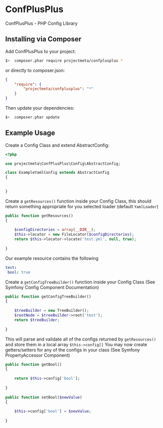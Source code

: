 ConfPlusPlus
============

ConfPlusPlus - PHP Config Library

Installing via Composer
-----------------------
Add ConfPlusPlus to your project:

```bash
$>  composer.phar require projectmeta/confplusplus *
```

or directly to composer.json:

```json
{
    "require": {
        "projectmeta/confplusplus": "*"
    }
}
```

Then update your dependencies:

```bash
$>  composer.phar update
```

Example Usage
-----------------------
Create a Config Class and extend AbstractConfig:
```php
<?php

use projectmeta\ConfPlusPlus\Config\AbstractConfig;

class ExampleYamlConfig extends AbstractConfig
{
    
    
}

```

Create a `getResources()` function inside your Config Class, this should return something appropriate for you selected loader (default `YamlLoader`) 
```php
public function getResources()
{
        
    $configDirectories = array(__DIR__);
    $this->locator = new FileLocator($configDirectories);
    return $this->locator->locate('test.yml', null, true);
        
}
```

Our example resource contains the following
```yaml
test:
 bool: true
```

Create a `getConfigTreeBuilder()` function inside your Config Class (See Symfony Config Component Documentation)
```php
public function getConfigTreeBuilder()
{
        
    $treeBuilder = new TreeBuilder();
    $rootNode = $treeBuilder->root('test');
    return $treeBuilder;
        
}
```

This will parse and validate all of the configs returned by `getResources()` and store them in a local array `$this->config[]`
You may now create getters/setters for any of the configs in your class (See Symfony PropertyAccessor Component)
    
```php
public function getBool()
{
        
    return $this->config['bool'];
        
}
    
public function setBool($newValue)
{
        
    $this->config['bool'] = $newValue;
        
}
```